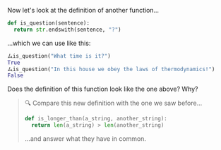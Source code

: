 Now let's look at the definition of another function...

```python
def is_question(sentence):
  return str.endswith(sentence, "?")
```

...which we can use like this:

```python
ムis_question("What time is it?")
True
ムis_question("In this house we obey the laws of thermodynamics!")
False
```

Does the definition of this function look like the one above? Why?

> :mag: Compare this new definition with the one we saw before...
>
> ```python
> def is_longer_than(a_string, another_string):
>   return len(a_string) > len(another_string)
> ```
>
> ...and answer what they have in common.